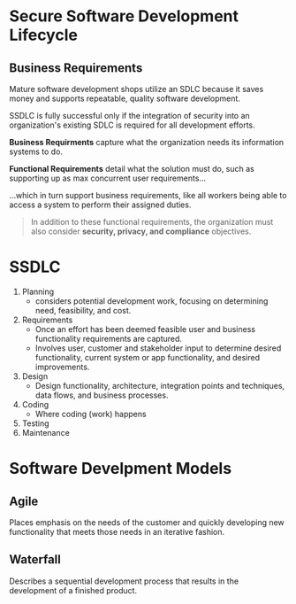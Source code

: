 # Secure Software Development Lifecycle

## Business Requirements

Mature software development shops utilize an SDLC because it saves money and supports repeatable, quality software development.

SSDLC is fully successful only if the integration of security into an organization's existing SDLC is required for all development efforts. 

**Business Requirments** capture what the organization needs its information systems to do. 

**Functional Requirements** detail what the solution must do, such as supporting up as max concurrent user requirements...

...which in turn support business requirements, like all workers being able to access a system to perform their assigned duties. 

> In addition to these functional requirements, the organization must also consider **security, privacy, and compliance** objectives.

# SSDLC

1. Planning
    - considers potential development work, focusing on determining need, feasibility, and cost. 
2. Requirements
    - Once an effort has been deemed feasible user and business functionality requirements are captured. 
    - Involves user, customer and stakeholder input to determine desired functionality, current system or app functionality, and desired improvements. 
3. Design
    - Design functionality, architecture, integration points and techniques, data flows, and business processes.
4. Coding
    - Where coding (work) happens
5. Testing
6. Maintenance

# Software Develpment Models

## Agile

Places emphasis on the needs of the customer and quickly developing new functionality that meets those needs in an iterative fashion.

## Waterfall

Describes a sequential development process that results in the development of a finished product. 